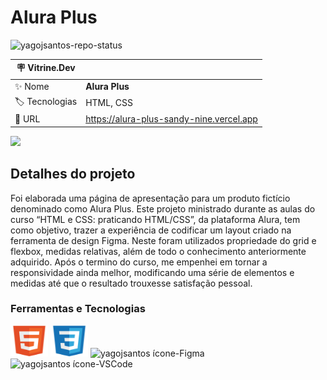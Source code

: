 # Alura Plus

![yagojsantos-repo-status](https://img.shields.io/badge/Status-Concluído-lightgrey?style=for-the-badge&logo=headspace&logoColor=green&color=lightgrey)


| :placard: Vitrine.Dev |     |
| -------------  | --- |
| :sparkles: Nome        | **Alura Plus**
| :label: Tecnologias | HTML, CSS
| :rocket: URL         | https://alura-plus-sandy-nine.vercel.app

<img width="50%" src="https://github.com/yagojsantos/alura-plus/assets/119305146/2b63404b-f2c0-4963-afe2-3e8f70da0b06">

## Detalhes do projeto

Foi elaborada uma página de apresentação para um produto fictício denominado como Alura Plus. Este projeto ministrado durante as aulas do curso “HTML e CSS: praticando HTML/CSS”, da plataforma Alura, tem como objetivo, trazer a experiência de codificar um layout criado na ferramenta de design Figma. Neste foram utilizados propriedade do grid e flexbox, medidas relativas, além de todo o conhecimento anteriormente adquirido. Após o termino do curso, me empenhei em tornar a responsividade ainda melhor, modificando uma série de elementos e medidas até que o resultado trouxesse satisfação pessoal. 

### Ferramentas e Tecnologias
<div style="display:inline-block">
<img alt="yagojsantos ícone-HTML" height="50" width="60" src="https://raw.githubusercontent.com/devicons/devicon/master/icons/html5/html5-original.svg">
<img alt="yagojsantos ícone-CSS" height="50" width="60" src="https://raw.githubusercontent.com/devicons/devicon/master/icons/css3/css3-original.svg">
<img alt="yagojsantos ícone-Figma" height="50" width="60" src="https://cdn.jsdelivr.net/gh/devicons/devicon/icons/figma/figma-original.svg">
<img alt="yagojsantos ícone-VSCode" height="50" width="60" src="https://cdn.jsdelivr.net/gh/devicons/devicon/icons/vscode/vscode-original.svg">
</div>


